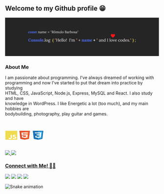 ## Welcome to my Github profile 😁

 ![Cover](./src/img/img2.png)
<br>

### About Me
I am passionate about programming. I've always dreamed of working with \
programming and now I've started to put that dream into practice by studying \
HTML, CSS, JavaScript, Node.js, Express, MySQL and React. I also study and have\
knowledge in WordPress. I like Energetic a lot (too much), and my main hobbies are \
bodybuilding, photography, play guitar and games.


  
## </div>
<div style="display: inline_block"><br>
  <img align="center" alt="Js" height="30" width="40" src="https://raw.githubusercontent.com/devicons/devicon/master/icons/javascript/javascript-plain.svg">
  <img align="center" alt="HTML" height="30" width="40" src="https://raw.githubusercontent.com/devicons/devicon/master/icons/html5/html5-original.svg">
  <img align="center" alt="CSS" height="30" width="40" src="https://raw.githubusercontent.com/devicons/devicon/master/icons/css3/css3-original.svg">
</div>

<br>
<br>

<div>
   <a href="https://github.com/Romulo-Barbosa">
   <img height="180em" src="https://github-readme-stats.vercel.app/api?username=Romulo-Barbosa&show_icons=true&theme=tokyonight&include_all_commits=true&count_private=true"/>
   <img height="180em" src="https://github-readme-stats.vercel.app/api/top-langs/?username=Romulo-Barbosa&layout=compact&langs_count=6&theme=tokyonight"/>


 
  ### Connect with Me! 🤝🏻
 
<div> 
 
  
 
  <a href = "mailto:romulo.barbosaa94@gmail.com"><img src="https://img.shields.io/badge/-Gmail-%23333?style=for-the-badge&logo=gmail&logoColor=white" target="_blank"></a>
  <a href="https://www.linkedin.com/in/romulo-barbosa1/" target="_blank"><img src="https://img.shields.io/badge/-LinkedIn-%230077B5?style=for-the-badge&logo=linkedin&logoColor=white" target="_blank"></a> 
   <a href="https://www.instagram.com/romulo.barbosaa/" target="_blank"><img src="https://img.shields.io/badge/-Instagram-%23E4405F?style=for-the-badge&logo=instagram&logoColor=white" target="_blank"></a>
<a href = "https://romulo-barbosa.github.io/mini-portfolio-romulo-barbosa/"><img src="https://img.shields.io/badge/-Portfolio-%23333?style=for-the-badge&=portfolioColor=white" target="_blank"></a>
 
  ![Snake animation](https://github.com/Romulo-Barbosa/Romulo-Barbosa/blob/output/github-contribution-grid-snake.svg)

</div>
